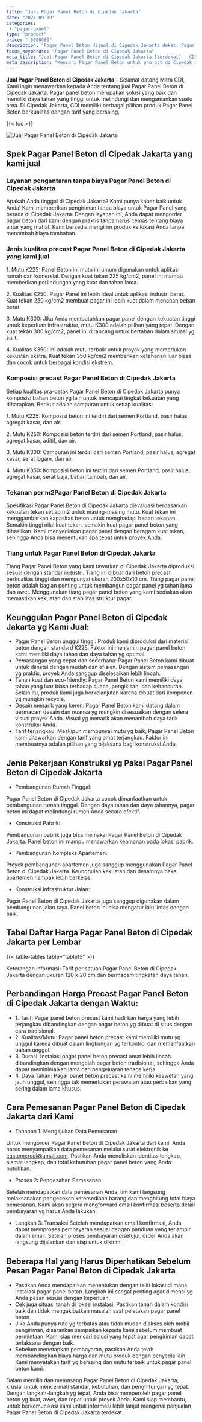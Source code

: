 ```yaml
---
title: "Jual Pagar Panel Beton di Cipedak Jakarta"
date: "2023-09-19"
categories:
 - "pagar-panel"
type: "product"
price: "[500000]"
description: "Pagar Panel Beton dijual di Cipedak Jakarta dekat. Pagar Panel Beton ini sering digunakan dalam pekerjaan pembangunan sebagai pembatas pengamanan lahan yang tahan lama dan awet. Kontak kami untuk mendapatkan informasi lebih lanjut."
focus_keyphrase: "Pagar Panel Beton di Cipedak Jakarta"
meta_title: "Jual Pagar Panel Beton di Cipedak Jakarta [terdekat] - CDI"
meta_description: "Mencari Pagar Panel Beton untuk project di Cipedak Jakarta? Kami menyediakan Pagar Panel Beton berkualitas untuk pembatas lahan. Segera dapatkan harga terbaik sekarang."
---
```


**Jual Pagar Panel Beton di Cipedak Jakarta** – Selamat datang Mitra CDI, Kami ingin menawarkan kepada Anda tentang jual Pagar Panel Beton di Cipedak Jakarta. Pagar panel beton merupakan solusi yang baik dan memiliki daya tahan yang tinggi untuk melindungi dan mengamankan suatu area. Di Cipedak Jakarta, CDI memiliki berbagai pilihan produk Pagar Panel Beton berkualitas dengan tarif yang bersaing.

{{< toc >}}

![Jual Pagar Panel Beton di Cipedak Jakarta](/images/pagar-panel/pagar-panel-08.jpg)

## Spek Pagar Panel Beton di Cipedak Jakarta yang kami jual

### Layanan pengantaran tanpa biaya Pagar Panel Beton di Cipedak Jakarta

Apakah Anda tinggal di Cipedak Jakarta? Kami punya kabar baik untuk Anda! Kami memberikan pengiriman tanpa biaya untuk Pagar Panel yang berada di Cipedak Jakarta. Dengan layanan ini, Anda dapat mengorder pagar beton dari kami dengan praktis tanpa harus cemas tentang biaya antar yang mahal. Kami bersedia mengirim produk ke lokasi Anda tanpa menambah biaya tambahan.

### Jenis kualitas precast Pagar Panel Beton di Cipedak Jakarta yang kami jual

1\. Mutu K225: Panel Beton ini mutu ini umum digunakan untuk aplikasi rumah dan komersial. Dengan kuat tekan 225 kg/cm2, panel ini mampu memberikan perlindungan yang kuat dan tahan lama.  

2\. Kualitas K250: Pagar Panel ini lebih ideal untuk aplikasi industri berat. Kuat tekan 250 kg/cm2 membuat pagar ini lebih kuat dalam menahan beban berat.  

3\. Mutu K300: Jika Anda membutuhkan pagar panel dengan kekuatan tinggi untuk keperluan infrastruktur, mutu K300 adalah pilihan yang tepat. Dengan kuat tekan 300 kg/cm2, panel ini dirancang untuk bertahan dalam situasi yg sulit.  

4\. Kualitas K350: Ini adalah mutu terbaik untuk proyek yang memerlukan kekuatan ekstra. Kuat tekan 350 kg/cm2 memberikan ketahanan luar biasa dan cocok untuk berbagai kondisi ekstrem.

### Komposisi precast Pagar Panel Beton di Cipedak Jakarta

Setiap kualitas pra-cetak Pagar Panel Beton di Cipedak Jakarta punya komposisi bahan beton yg lain untuk mencapai tingkat kekuatan yang diharapkan. Berikut adalah campuran untuk setiap kualitas:

1\. Mutu K225: Komposisi beton ini terdiri dari semen Portland, pasir halus, agregat kasar, dan air.

2\. Mutu K250: Komposisi beton terdiri dari semen Portland, pasir halus, agregat kasar, aditif, dan air.

3\. Mutu K300: Campuran ini terdiri dari semen Portland, pasir halus, agregat kasar, serat logam, dan air.

4\. Mutu K350: Komposisi beton ini terdiri dari semen Portland, pasir halus, agregat kasar, serat baja, bahan tambah, dan air.

### Tekanan per m2Pagar Panel Beton di Cipedak Jakarta

Spesifikasi Pagar Panel Beton di Cipedak Jakarta dievaluasi berdasarkan kekuatan tekan setiap m2 untuk masing-masing mutu. Kuat tekan ini menggambarkan kapasitas beton untuk menghadapi beban tekanan. Semakin tinggi nilai kuat tekan, semakin kuat pagar panel beton yang dihasilkan. Kami menyediakan pagar panel dengan beragam kuat tekan, sehingga Anda bisa menentukan apa tepat untuk proyek Anda.

### Tiang untuk Pagar Panel Beton di Cipedak Jakarta

Tiang Pagar Panel Beton yang kami tawarkan di Cipedak Jakarta diproduksi sesuai dengan standar industri. Tiang ini dibuat dari beton precast berkualitas tinggi dan mempunyai ukuran 200x50x10 cm. Tiang pagar panel beton adalah bagian penting untuk membangun pagar panel yg tahan lama dan awet. Menggunakan tiang pagar panel beton yang kami sediakan akan memastikan kekuatan dan stabilitas struktur pagar.

## Keunggulan Pagar Panel Beton di Cipedak Jakarta yg Kami Jual:

*   Pagar Panel Beton unggul tinggi: Produk kami diproduksi dari material beton dengan standard K225. Faktor ini menjamin pagar panel beton kami memiliki daya tahan dan daya tahan yg optimal.
*   Pemasangan yang cepat dan sederhana: Pagar Panel Beton kami dibuat untuk diinstal dengan mudah dan efisien. Dengan sistem pemasangan yg praktis, proyek Anda sanggup diselesaikan lebih lincah.
*   Tahan kuat dan eco-friendly: Pagar Panel Beton kami memiliki daya tahan yang luar biasa terhadap cuaca, pengikisan, dan kehancuran. Selain itu, produk kami juga berkelanjutan karena dibuat dari komponen yg mungkin recycle.
*   Desain menarik yang keren: Pagar Panel Beton kami datang dalam bermacam desain dan nuansa yg mungkin disesuaikan dengan selera visual proyek Anda. Visual yg menarik akan menambah daya tarik konstruksi Anda.
*   Tarif terjangkau: Meskipun mempunyai mutu yg baik, Pagar Panel Beton kami ditawarkan dengan tarif yang amat terjangkau. Faktor ini membuatnya adalah pilihan yang bijaksana bagi konstruksi Anda.

## Jenis Pekerjaan Konstruksi yg Pakai Pagar Panel Beton di Cipedak Jakarta

*   Pembangunan Rumah Tinggal:

Pagar Panel Beton di Cipedak Jakarta cocok dimanfaatkan untuk pembangunan rumah tinggal. Dengan daya tahan dan daya tahannya, pagar beton ini dapat melindungi rumah Anda secara efektif.
*   Konstruksi Pabrik:

Pembangunan pabrik juga bisa memakai Pagar Panel Beton di Cipedak Jakarta. Panel beton ini mampu menawarkan keamanan pada lokasi pabrik.
*   Pembangunan Kompleks Apartemen:

Proyek pembangunan apartemen juga sanggup menggunakan Pagar Panel Beton di Cipedak Jakarta. Keunggulan kekuatan dan desainnya bakal apartemen nampak lebih berkelas.
*   Konstruksi Infrastruktur Jalan:

Pagar Panel Beton di Cipedak Jakarta juga sanggup digunakan dalam pembangunan jalan raya. Panel beton ini bisa mengatur lalu lintas dengan baik.

## Tabel Daftar Harga Pagar Panel Beton di Cipedak Jakarta per Lembar

{{< table-tables table="table15" >}}

Keterangan informasi: Tarif per satuan Pagar Panel Beton di Cipedak Jakarta dengan ukuran 120 x 20 cm dan bermacam tingkatan daya tahan.

## Perbandingan Harga Precast Pagar Panel Beton di Cipedak Jakarta dengan Waktu:

*   1\. Tarif: Pagar panel beton precast kami hadirkan harga yang lebih terjangkau dibandingkan dengan pagar beton yg dibuat di situs dengan cara tradisional.
*   2\. Kualitas/Mutu: Pagar panel beton precast kami memiliki mutu yg unggul karena dibuat dalam lingkungan yg terkontrol dan memanfaatkan bahan unggul.
*   3\. Durasi: Instalasi pagar panel beton precast amat lebih lincah dibandingkan dengan mengolah pagar beton tradisional, sehingga Anda dapat meminimalkan lama dan pengeluaran tenaga kerja.
*   4\. Daya Tahan: Pagar panel beton precast kami memiliki keawetan yang jauh unggul, sehingga tak memerlukan perawatan atau perbaikan yang sering dalam lama khusus.

## Cara Pemesanan Pagar Panel Beton di Cipedak Jakarta dari Kami

*   Tahapan 1: Mengajukan Data Pemesanan

Untuk mengorder Pagar Panel Beton di Cipedak Jakarta dari kami, Anda harus menyampaikan data pemesanan melalui surat elektronik ke customercdi@gmail.com. Pastikan Anda menuliskan identitas lengkap, alamat lengkap, dan total kebutuhan pagar panel beton yang Anda butuhkan.
*   Proses 2: Pengesahan Pemesanan

Setelah mendapatkan data pemesanan Anda, tim kami langsung melaksanakan pengecekan ketersediaan barang dan menghitung total biaya pemesanan. Kami akan segera mengforward email konfirmasi beserta detail pembayaran yg harus Anda lakukan.
*   Langkah 3: Transaksi
Setelah mendapatkan email konfirmasi, Anda dapat memproses pembayaran sesuai dengan panduan yang terlampir dalam email. Setelah proses pembayaran disetujui, order Anda akan langsung dijalankan dan siap untuk dikirim.

## Beberapa Hal yang Harus Diperhatikan Sebelum Pesan Pagar Panel Beton di Cipedak Jakarta

*   Pastikan Anda mendapatkan menentukan dengan teliti lokasi di mana instalasi pagar panel beton. Langkah ini sangat penting agar dimensi yg Anda pesan sesuai dengan keperluan.
*   Cek juga situasi tanah di lokasi instalasi. Pastikan tanah dalam kondisi baik dan tidak mengakibatkan masalah saat peletakan pagar panel beton.
*   Jika Anda punya rute yg terbatas atau tidak mudah diakses oleh mobil pengiriman, disarankan sampaikan kepada kami sebelum membuat permintaan. Kami siap mencari solusi yang tepat agar pengiriman dapat terlaksana dengan baik.
*   Sebelum menetapkan pembayaran, pastikan Anda telah membandingkan biaya harga dan mutu produk dengan penyedia lain. Kami menyatakan tarif yg bersaing dan mutu terbaik untuk pagar panel beton kami.

Dalam memilih dan memasang Pagar Panel Beton di Cipedak Jakarta, krusial untuk mencermati standar, kebutuhan, dan penghitungan yg tepat. Dengan langkah-langkah yg tepat, Anda bisa memperoleh pagar panel beton yg kuat, awet, dan tepat untuk proyek Anda. Kami siap membantu, untuk berkomunikasi kami untuk informasi lebih lanjut mengenai penjualan Pagar Panel Beton di Cipedak Jakarta terdekat.